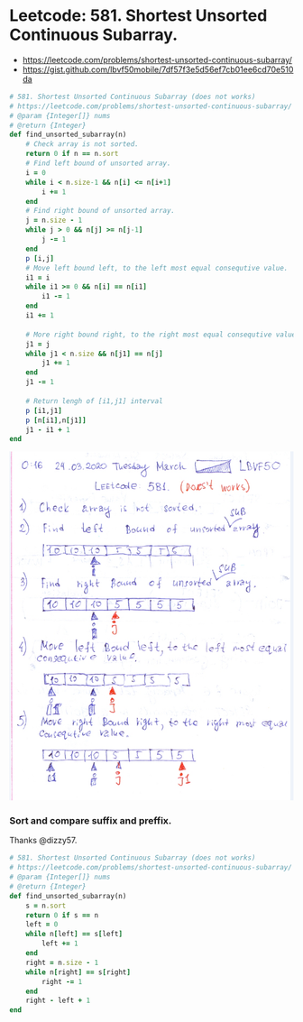 # Leetcode: 581. Shortest Unsorted Continuous Subarray.

- https://leetcode.com/problems/shortest-unsorted-continuous-subarray/
- https://gist.github.com/lbvf50mobile/7df57f3e5d56ef7cb01ee6cd70e510da

```Ruby
# 581. Shortest Unsorted Continuous Subarray (does not works)
# https://leetcode.com/problems/shortest-unsorted-continuous-subarray/
# @param {Integer[]} nums
# @return {Integer}
def find_unsorted_subarray(n)
    # Check array is not sorted.
    return 0 if n == n.sort
    # Find left bound of unsorted array.
    i = 0
    while i < n.size-1 && n[i] <= n[i+1]
        i += 1
    end
    # Find right bound of unsorted array.
    j = n.size - 1
    while j > 0 && n[j] >= n[j-1]
        j -= 1
    end
    p [i,j]
    # Move left bound left, to the left most equal consequtive value.
    i1 = i
    while i1 >= 0 && n[i] == n[i1]
        i1 -= 1
    end
    i1 += 1
   
    # More right bound right, to the right most equal consequtive value.
    j1 = j
    while j1 < n.size && n[j1] == n[j]
        j1 += 1
    end
    j1 -= 1
    
    # Return lengh of [i1,j1] interval
    p [i1,j1]
    p [n[i1],n[j1]]
    j1 - i1 + 1
end
```

![use 4 loops](581lc.png)

### Sort and compare suffix and preffix.

Thanks @dizzy57.

```Ruby
# 581. Shortest Unsorted Continuous Subarray (does not works)
# https://leetcode.com/problems/shortest-unsorted-continuous-subarray/
# @param {Integer[]} nums
# @return {Integer}
def find_unsorted_subarray(n)
    s = n.sort
    return 0 if s == n
    left = 0
    while n[left] == s[left]
        left += 1
    end
    right = n.size - 1
    while n[right] == s[right]
        right -= 1
    end
    right - left + 1
end
```